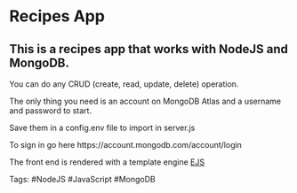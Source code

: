 # Recipes App

<h2> This is a recipes app that works with NodeJS and MongoDB.</h2>
<p>You can do any CRUD (create, read, update, delete) operation.</p>

<p>The only thing you need is an account on MongoDB Atlas and a username and password to start.</p>  
<p>Save them in a config.env file to import in server.js</p>
<p>To sign in go here https://account.mongodb.com/account/login</p> 

<p>The front end is rendered with a template engine <a href="https://github.com/mde/ejs/tree/main">EJS</a></p>


Tags:
#NodeJS #JavaScript #MongoDB
